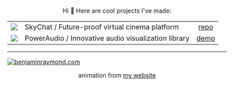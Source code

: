 
<p align="center">Hi 👋 Here are cool projects I've made:</p>

<table align="center">
    <tbody>
        <tr>
            <td><a href="https://github.com/skychatorg/skychat"><img src="https://avatars.githubusercontent.com/u/49348260?s=32&v=4"></a></td>
            <td>SkyChat / Future-proof virtual cinema platform</td>
            <td align="center"><a href="https://github.com/skychatorg/skychat">repo</a></td>
        </tr>
        <tr>
            <td><a href="https://benjaminraymond.com"><img src="https://user-images.githubusercontent.com/31401273/172409062-80e82170-658e-4aff-9b61-e4e3266e3944.png"></a></td>
            <td>PowerAudio / Innovative audio visualization library</td>
            <td align="center"><a href="https://benjaminraymond.com">demo</a></td>
        </tr>
    </tbody>
</table>

<hr>

[![benjaminraymond.com](https://raw.githubusercontent.com/7PH/7PH/master/intro-banner.gif)](https://benjaminraymond.com)
<p align="center">animation from <a href="https://benjaminraymond.com">my website</a></p>
